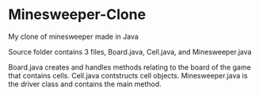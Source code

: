 # Minesweeper-Clone
My clone of minesweeper made in Java

Source folder contains 3 files, Board.java, Cell.java, and Minesweeper.java

Board.java creates and handles methods relating to the board of the game that contains cells.
Cell.java contstructs cell objects.
Minesweeper.java is the driver class and contains the main method.
